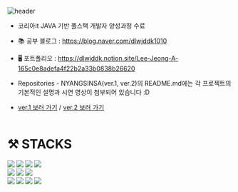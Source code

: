 ![header](https://capsule-render.vercel.app/api?type=transparent&color=ced7ed&height=100&section=header&text=👩🏻‍💻신입%20개발자%20이정아입니다.&fontSize=40&animation=fadeIn&fontColor=b2aede&fontAlign=28)
- 코리아it JAVA 기반 풀스택 개발자 양성과정 수료<br>

- 📚 공부 블로그 : https://blog.naver.com/dlwjddk1010<br>
- 🖥️ 포트폴리오 : https://dlwjddk.notion.site/Lee-Jeong-A-165c0e8adefa4f22b2a33b0838b26620
- Repositories - NYANGSINSA(ver.1, ver.2)의 README.md에는 각 프로젝트의 기본적인 설명과 시연 영상이 첨부되어 있습니다 :D
- <a href = "https://github.com/dlwjddk1010/Nyangsinsa">ver.1 보러 가기</a> / <a href = "https://github.com/dlwjddk1010/NYANGSINSA2">ver.2 보러 가기</a>
<br><br>
<div><h1>⚒️ STACKS</h1></div>

<div> 
  <img src="https://img.shields.io/badge/java-007396?style=for-the-badge&logo=java&logoColor=white"> 
  <img src="https://img.shields.io/badge/spring-6DB33F?style=for-the-badge&logo=spring&logoColor=white"> 
  <img src="https://img.shields.io/badge/Eclipse-2C2255?style=for-the-badge&logo=Eclipse%20IDE&logoColor=white"> 
  <img src="https://img.shields.io/badge/apache tomcat-F8DC75?style=for-the-badge&logo=apachetomcat&logoColor=white">
  <br>
  
  <img src="https://img.shields.io/badge/oracle-F80000?style=for-the-badge&logo=oracle&logoColor=white"> 
  <img src="https://img.shields.io/badge/mysql-4479A1?style=for-the-badge&logo=mysql&logoColor=white"> 
  <img src="https://img.shields.io/badge/github-181717?style=for-the-badge&logo=github&logoColor=white">
  <br>
  
  
<img src="https://img.shields.io/badge/html-E34F26?style=for-the-badge&logo=html5&logoColor=white">
  <img src="https://img.shields.io/badge/css-1572B6?style=for-the-badge&logo=css3&logoColor=white"> 
  <img src="https://img.shields.io/badge/javascript-F7DF1E?style=for-the-badge&logo=javascript&logoColor=black"> 
  <img src="https://img.shields.io/badge/jquery-0769AD?style=for-the-badge&logo=jquery&logoColor=white">
  <br>
 
  
</div>
